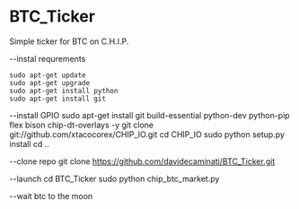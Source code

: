 # BTC_Ticker
Simple ticker for BTC on C.H.I.P.


--instal requrements

	sudo apt-get update
	sudo apt-get upgrade
	sudo apt-get install python
	sudo apt-get install git

--install GPIO
	sudo apt-get install git build-essential python-dev python-pip flex bison chip-dt-overlays -y
	git clone git://github.com/xtacocorex/CHIP_IO.git
	cd CHIP_IO
	sudo python setup.py install
	cd ..
  
  --clone repo
  git clone https://github.com/davidecaminati/BTC_Ticker.git
  
  --launch
  cd BTC_Ticker
  sudo python chip_btc_market.py
  
  --wait btc to the moon
  
